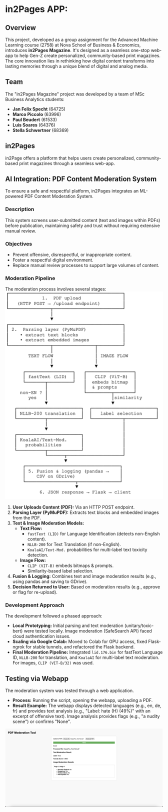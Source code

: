 # in2Pages APP:

## Overview

This project, developed as a group assignment for the Advanced Machine Learning course (2758) at Nova School of Business & Economics, introduces **in2Pages Magazine**. It's designed as a seamless one-stop web-app to help Gen-Z create personalized, community-based print magazines. The core innovation lies in rethinking how digital content transforms into lasting memories through a unique blend of digital and analog media.

## Team

The "in2Pages Magazine" project was developed by a team of MSc Business Analytics students:

*   **Jan Felix Specht** (64725)
*   **Marco Piccolo** (63996)
*   **Paul Beudert** (61533)
*   **Luis Soares** (64376)
*   **Stella Schwertner** (68369)

## in2Pages

in2Page offers a platform that helps users create personalized, community-based print magazines through a seamless web-app.

## AI Integration: PDF Content Moderation System

To ensure a safe and respectful platform, in2Pages integrates an ML-powered PDF Content Moderation System.

### Description
This system screens user-submitted content (text and images within PDFs) before publication, maintaining safety and trust without requiring extensive manual review.

### Objectives
*   Prevent offensive, disrespectful, or inappropriate content.
*   Foster a respectful digital environment.
*   Replace manual review processes to support large volumes of content.

### Moderation Pipeline

The moderation process involves several stages:
![Pipeline](images/2Page_digram.png)

1.  **User Uploads Content (PDF):** Via an HTTP POST endpoint.
2.  **Parsing Layer (PyMuPDF):** Extracts text blocks and embedded images from the PDF.
3.  **Text & Image Moderation Models:**
    *   **Text Flow:**
        *   `fastText (LID)` for Language Identification (detects non-English content).
        *   `NLLB-200` for Text Translation (if non-English).
        *   `KoalaAI/Text-Mod.` probabilities for multi-label text toxicity detection.
    *   **Image Flow:**
        *   `CLIP (VIT-B)` embeds bitmaps & prompts.
        *   Similarity-based label selection.
4.  **Fusion & Logging:** Combines text and image moderation results (e.g., using pandas and saving to GDrive).
5.  **Decision Returned to User:** Based on moderation results (e.g., approve or flag for re-upload).

### Development Approach

The development followed a phased approach:

*   **Local Prototyping:** Initial parsing and text moderation (unitary/toxic-bert) were tested locally. Image moderation (SafeSearch API) faced cloud authentication issues.
*   **Scaling via Google Colab:** Moved to Colab for GPU access, fixed Flask-ngrok for stable tunnels, and refactored the Flask backend.
*   **Final Moderation Pipeline:** Integrated `lid.176.bin` for fastText Language ID, `NLLB-200` for translation, and `KoalaAI` for multi-label text moderation. For images, `CLIP (VIT-B/32)` was used.

## Testing via Webapp

The moderation system was tested through a web application.

*   **Process:** Running the script, opening the webapp, uploading a PDF.
*   **Result Example:** The webapp displays detected languages (e.g., en, de, fr) and provides text analysis (e.g., "Label: hate (H) (49%)" with an excerpt of offensive text). Image analysis provides flags (e.g., "a nudity scene") or confirms "None".

![Moderation_app](images/Moderation_app.png)
